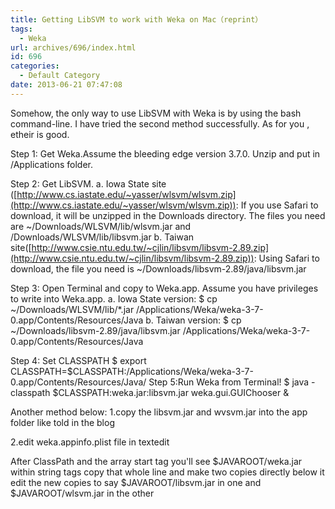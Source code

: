 ```yaml
---
title: Getting LibSVM to work with Weka on Mac（reprint）
tags:
  - Weka
url: archives/696/index.html
id: 696
categories:
  - Default Category
date: 2013-06-21 07:47:08
---
```


Somehow, the only way to use LibSVM with Weka is by using the bash command-line.
I have tried the second method successfully. As for you , etheir is good.

Step 1: Get Weka.Assume the bleeding edge version 3.7.0. Unzip and put in /Applications folder.

Step 2: Get LibSVM.
a. Iowa State site ([http://www.cs.iastate.edu/~yasser/wlsvm/wlsvm.zip](http://www.cs.iastate.edu/~yasser/wlsvm/wlsvm.zip)):
If you use Safari to download, it will be unzipped in the Downloads directory. The files you need are ~/Downloads/WLSVM/lib/wlsvm.jar and /Downloads/WLSVM/lib/libsvm.jar
b. Taiwan site([http://www.csie.ntu.edu.tw/~cjlin/libsvm/libsvm-2.89.zip](http://www.csie.ntu.edu.tw/~cjlin/libsvm/libsvm-2.89.zip)):
Using Safari to download, the file you need is ~/Downloads/libsvm-2.89/java/libsvm.jar

Step 3: Open Terminal and copy to Weka.app. Assume you have privileges to write into Weka.app.
a. Iowa State version:
$ cp ~/Downloads/WLSVM/lib/*.jar /Applications/Weka/weka-3-7-0.app/Contents/Resources/Java
b. Taiwan version:
$ cp ~/Downloads/libsvm-2.89/java/libsvm.jar /Applications/Weka/weka-3-7-0.app/Contents/Resources/Java

Step 4: Set CLASSPATH
$ export CLASSPATH=$CLASSPATH:/Applications/Weka/weka-3-7-0.app/Contents/Resources/Java/
Step 5:Run Weka from Terminal!
$ java -classpath $CLASSPATH:weka.jar:libsvm.jar weka.gui.GUIChooser &

Another method below:
1.copy the libsvm.jar and wvsvm.jar into the app folder like told in the blog

2.edit weka.appinfo.plist file in textedit

After ClassPath 
and the array start tag you'll see
$JAVAROOT/weka.jar within string tags
copy that whole line and make two copies directly below it
edit the new copies to say
$JAVAROOT/libsvm.jar in one 
and 
$JAVAROOT/wlsvm.jar in the other